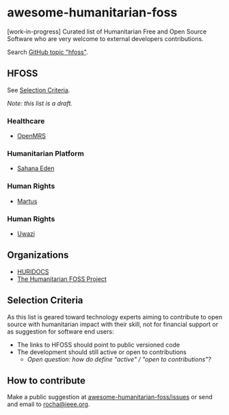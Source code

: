 # awesome-humanitarian-foss
[work-in-progress] Curated list of Humanitarian Free and Open Source Software
who are very welcome to external developers contributions.

Search [GitHub topic "hfoss"](https://github.com/topics/hfoss).

<!-- TODO: maybe make a index linking for the important parts -->

## HFOSS

See [Selection Criteria](#selection-criteria).

_Note: this list is a draft._

### Healthcare

- [OpenMRS](https://github.com/openmrs/openmrs-core)

### Humanitarian Platform

- [Sahana Eden](https://github.com/sahana/eden)

### Human Rights

- [Martus](https://github.com/benetech/Martus-Project)

### Human Rights

- [Uwazi](https://github.com/huridocs/uwazi)

## Organizations

- [HURIDOCS](https://www.huridocs.org/)
- [The Humanitarian FOSS Project](http://hfoss.org/)

<!--

## Suggest reading

- https://timreview.ca/article/399

-->

## Selection Criteria

As this list is geared toward technology experts aiming to contribute to open
source with humanitarian impact with their skill, not for financial support or
as suggestion for software end users:

- The links to HFOSS should point to public versioned code
- The development should still active or open to contributions
    - _Open question: how do define "active" / "open to contributions"?_

## How to contribute

Make a public suggestion at [awesome-humanitarian-foss/issues](https://github.com/fititnt/awesome-humanitarian-foss/issues)
or send and email to <rocha@ieee.org>.
